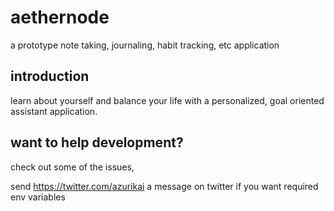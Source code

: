 # aethernode

a prototype note taking, journaling, habit tracking, etc application

## introduction

learn about yourself and balance your life with a personalized, goal oriented assistant application.

## want to help development?

check out some of the issues,

send https://twitter.com/azurikai a message on twitter if you want required env variables

